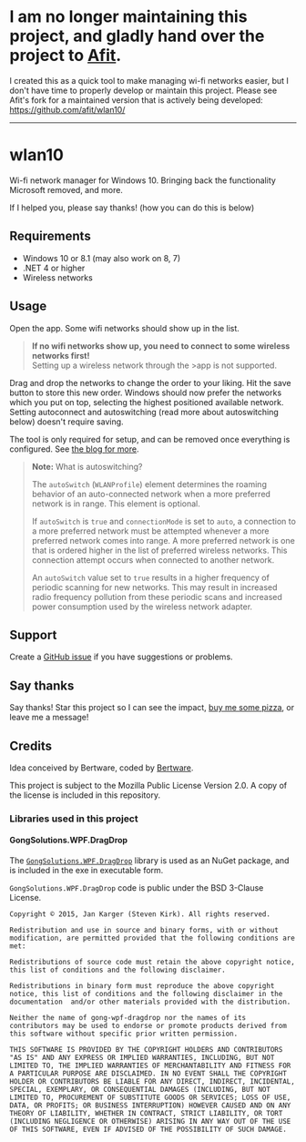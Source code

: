 # I am no longer maintaining this project, and gladly hand over the project to [Afit](https://github.com/afit/wlan10/).
I created this as a quick tool to make managing wi-fi networks easier, but I don't have time to properly develop or maintain this project.
Please see Afit's fork for a maintained version that is actively being developed: https://github.com/afit/wlan10/

---

# wlan10

Wi-fi network manager for Windows 10. Bringing back the functionality Microsoft removed, and more.

If I helped you, please say thanks! (how you can do this is below)

## Requirements

* Windows 10 or 8.1 (may also work on 8, 7)
* .NET 4 or higher
* Wireless networks

## Usage

Open the app. Some wifi networks should show up in the list.

> **If no wifi networks show up, you need to connect to some wireless networks first!**  
> Setting up a wireless network through the >app is not supported.

Drag and drop the networks to change the order to your liking. Hit the save button to store this new order. Windows should now prefer the networks which you put on top, selecting the highest positioned available network. Setting autoconnect and autoswitching (read more about autoswitching below) doesn't require saving.  

The tool is only required for setup, and can be removed once everything is configured. See [the blog for more](http://blog.bertware.net/2016/07/set-windows-network-priority-wlan10/).

> **Note:** What is autoswitching?
>
> The `autoSwitch` (`WLANProfile`) element determines the roaming behavior of an auto-connected network when a more preferred network is in range. This element is optional.
>
> If `autoSwitch` is `true` and `connectionMode` is set to `auto`, a connection to a more preferred network must be attempted whenever a more preferred network comes into range. A more preferred network is one that is ordered higher in the list of preferred wireless networks. This connection attempt occurs when connected to another network.
>
> An `autoSwitch` value set to `true` results in a higher frequency of periodic scanning for new networks. This may result in increased radio frequency pollution from these periodic scans and increased power consumption used by the wireless network adapter.

## Support

Create a [GitHub issue](https://github.com/Bertware/wlan10/issues) if you have suggestions or problems.

## Say thanks

Say thanks! Star this project so I can see the impact, [buy me some pizza](https://www.paypal.com/cgi-bin/webscr?cmd=_s-xclick&hosted_button_id=K4856LBVQZ25L), or leave me a message!

## Credits

Idea conceived by Bertware, coded by [Bertware](http://www.bertware.net).

This project is subject to the Mozilla Public License Version 2.0. A copy of the license is included in this repository.

### Libraries used in this project
#### GongSolutions.WPF.DragDrop

The [`GongSolutions.WPF.DragDrop`](https://github.com/punker76/gong-wpf-dragdrop) library is used as an NuGet package, and is included in the exe in executable form.

`GongSolutions.WPF.DragDrop` code is public under the BSD 3-Clause License.

    Copyright © 2015, Jan Karger (Steven Kirk). All rights reserved.

    Redistribution and use in source and binary forms, with or without modification, are permitted provided that the following conditions are met:

    Redistributions of source code must retain the above copyright notice, this list of conditions and the following disclaimer.

    Redistributions in binary form must reproduce the above copyright notice, this list of conditions and the following disclaimer in the documentation  and/or other materials provided with the distribution.

    Neither the name of gong-wpf-dragdrop nor the names of its contributors may be used to endorse or promote products derived from this software without specific prior written permission.

    THIS SOFTWARE IS PROVIDED BY THE COPYRIGHT HOLDERS AND CONTRIBUTORS "AS IS" AND ANY EXPRESS OR IMPLIED WARRANTIES, INCLUDING, BUT NOT LIMITED TO, THE IMPLIED WARRANTIES OF MERCHANTABILITY AND FITNESS FOR A PARTICULAR PURPOSE ARE DISCLAIMED. IN NO EVENT SHALL THE COPYRIGHT HOLDER OR CONTRIBUTORS BE LIABLE FOR ANY DIRECT, INDIRECT, INCIDENTAL, SPECIAL, EXEMPLARY, OR CONSEQUENTIAL DAMAGES (INCLUDING, BUT NOT LIMITED TO, PROCUREMENT OF SUBSTITUTE GOODS OR SERVICES; LOSS OF USE, DATA, OR PROFITS; OR BUSINESS INTERRUPTION) HOWEVER CAUSED AND ON ANY THEORY OF LIABILITY, WHETHER IN CONTRACT, STRICT LIABILITY, OR TORT (INCLUDING NEGLIGENCE OR OTHERWISE) ARISING IN ANY WAY OUT OF THE USE OF THIS SOFTWARE, EVEN IF ADVISED OF THE POSSIBILITY OF SUCH DAMAGE.
